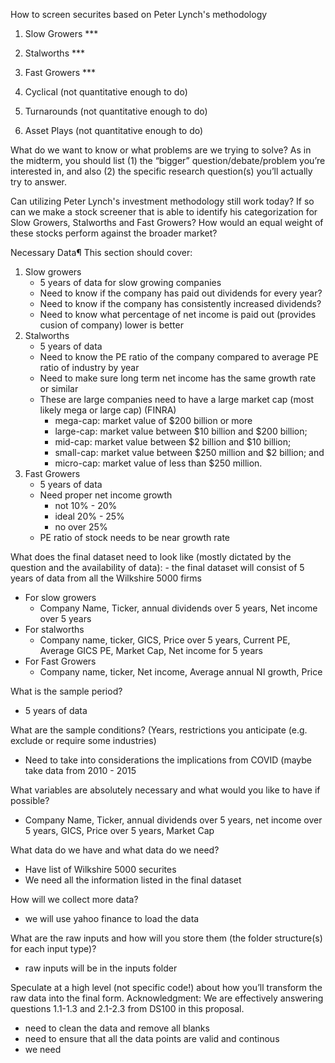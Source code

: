 How to screen securites based on Peter Lynch's methodology
1. Slow Growers ***
2. Stalworths ***
3. Fast Growers ***

4. Cyclical (not quantitative enough to do)
5. Turnarounds (not quantitative enough to do)
6. Asset Plays (not quantitative enough to do)

What do we want to know or what problems are we trying to solve? As in the midterm, you should list (1) the “bigger” question/debate/problem you’re interested in, and also (2) the specific research question(s) you’ll actually try to answer.

Can utilizing Peter Lynch's investment methodology still work today? If so can we make a stock screener that is able to identify his categorization for Slow Growers, Stalworths and Fast Growers? How would an equal weight of these stocks perform against the broader market? 


Necessary Data¶
This section should cover:
1. Slow growers
    - 5 years of data for slow growing companies 
    - Need to know if the company has paid out dividends for every year?
    - Need to know if the company has consistently increased dividends?
    - Need to know what percentage of net income is paid out (provides cusion of company) lower is better
2. Stalworths 
    - 5 years of data 
    - Need to know the PE ratio of the company compared to average PE ratio of industry by year
    - Need to make sure long term net income has the same growth rate or similar
    - These are large companies need to have a large market cap (most likely mega or large cap) (FINRA)
        - mega-cap: market value of $200 billion or more
        - large-cap: market value between $10 billion and $200 billion;
        - mid-cap: market value between $2 billion and $10 billion;
        - small-cap: market value between $250 million and $2 billion; and
        - micro-cap: market value of less than $250 million.
3. Fast Growers 
    - 5 years of data 
    - Need proper net income growth 
       - not 10% - 20%
       - ideal 20% - 25% 
       - no over 25% 
    - PE ratio of stock needs to be near growth rate 

What does the final dataset need to look like (mostly dictated by the question and the availability of data):
    - the final dataset will consist of 5 years of data from all the Wilkshire 5000 firms 
    
- For slow growers 
    - Company Name, Ticker, annual dividends over 5 years, Net income over 5 years 
- For stalworths 
    - Company name, ticker, GICS, Price over 5 years, Current PE, Average GICS PE, Market Cap, Net income for 5 years 
- For Fast Growers
    - Company name, ticker, Net income, Average annual NI growth, Price

What is the sample period?
- 5 years of data 

What are the sample conditions? (Years, restrictions you anticipate (e.g. exclude or require some industries)
- Need to take into considerations the implications from COVID (maybe take data from 2010 - 2015

What variables are absolutely necessary and what would you like to have if possible?
- Company Name, Ticker, annual dividends over 5 years, net income over 5 years, GICS, Price over 5 years, Market Cap

What data do we have and what data do we need?
- Have list of Wilkshire 5000 securites 
- We need all the information listed in the final dataset 

How will we collect more data?
- we will use yahoo finance to load the data 

What are the raw inputs and how will you store them (the folder structure(s) for each input type)?
- raw inputs will be in the inputs folder 

Speculate at a high level (not specific code!) about how you’ll transform the raw data into the final form.
Acknowledgment: We are effectively answering questions 1.1-1.3 and 2.1-2.3 from DS100 in this proposal.

- need to clean the data and remove all blanks 
- need to ensure that all the data points are valid and continous 
- we need 













